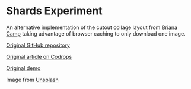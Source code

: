 # Shards Experiment
An alternative implementation of the cutout collage layout from [Briana Camp](https://bricampgomez.com/) taking advantage of browser caching to only download one image.


[Original GitHub repository](https://github.com/BrianaCamp/codrops-cutout-demo)

[Original article on Codrops](https://tympanus.net/codrops/?p=46667)

[Original demo](http://tympanus.net/Tutorials/CutoutCollageLayout/)

Image from [Unsplash](https://unsplash.com/)
